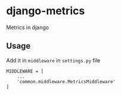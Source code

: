 # django-metrics
Metrics in django

## Usage

Add it in `middleware` in `settings.py` file

```
MIDDLEWARE = [
    ...
    'common.middleware.MetricsMiddleware'
]
```
